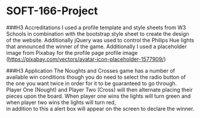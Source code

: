 # SOFT-166-Project

###H3 Accreditations
I used a profile template and style sheets from W3 Schools in combination with the bootstrap style sheet to create the design of 
the website. Additionally jQuery was used to control the Philips Hue lights that announced the winner of the game. Additionally I used
a placeholder image from Pixabay for the profile page profile image (https://pixabay.com/vectors/avatar-icon-placeholder-1577909/)

###H3 Application
The Noughts and Crosses game has a number of available win conditions though you do need to select the radio button of the one you want twice in order for it to be guaranteed to go through. <br> Player One (Nought) and Player Two
(Cross) will then alternate placing their pieces upon the board. When player one wins the lights will turn green and when player two wins the lights will turn red,<br> in addition to this a alert box will appear on the screen to declare
the winner.
